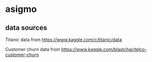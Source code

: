 # asigmo
## data sources
Titanic data from https://www.kaggle.com/c/titanic/data

Customer churn data from https://www.kaggle.com/blastchar/telco-customer-churn
